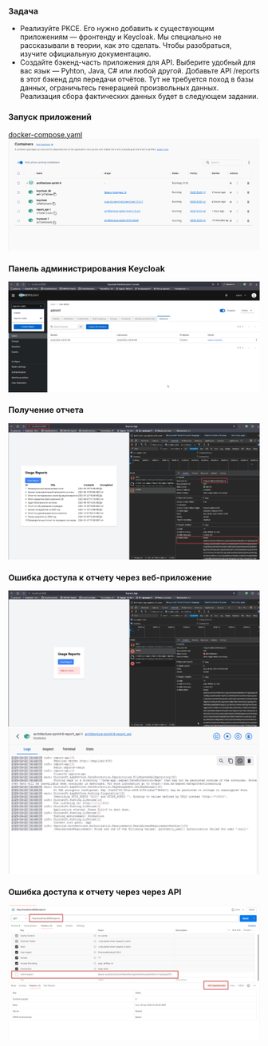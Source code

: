 ### Задача
- Реализуйте PKCE. Его нужно добавить к существующим приложениям — фронтенду и Keycloak. Мы специально не рассказывали в теории, как это сделать. Чтобы разобраться, изучите официальную документацию.  
- Создайте бэкенд-часть приложения для API. Выберите удобный для вас язык — Pyhton, Java, C# или любой другой. Добавьте API /reports в этот бэкенд для передачи отчётов. Тут не требуется поход в базы данных, ограничьтесь генерацией произвольных данных. Реализация сбора фактических данных будет в следующем задании.  

### Запуск приложений 
[docker-compose.yaml](/docker-compose.yaml)  
![](/pics/docker.png)

### Панель администрирования Keycloak 
![](/pics/admin-keycloak.png)

### Получение отчета
![](/pics/reports-success.png)

### Ошибка доступа к отчету через веб-приложение
![](/pics/forbidden.png)
![](/pics/check-role.png)

### Ошибка доступа к отчету через через API
![](/pics/unauthorize.png)